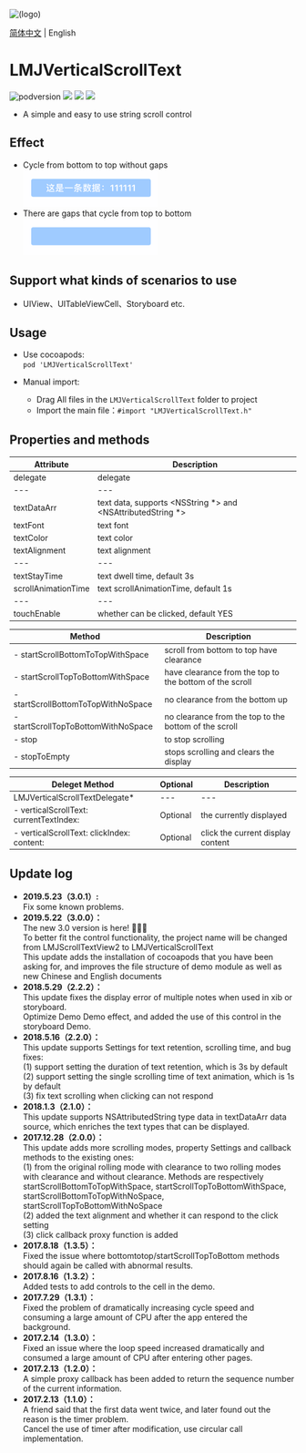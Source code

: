 ![(logo)](https://avatars2.githubusercontent.com/u/15794032?s=460&v=4)

[简体中文](./README.md) | English

# LMJVerticalScrollText

![podversion](https://img.shields.io/cocoapods/v/LMJVerticalScrollText.svg?style=flat)
![](https://img.shields.io/cocoapods/p/LMJVerticalScrollText.svg?style=flat)
![](https://img.shields.io/badge/language-oc-orange.svg)
![](https://img.shields.io/cocoapods/l/LMJVerticalScrollText.svg?style=flat)

- A simple and easy to use string scroll control


## Effect
- Cycle from bottom to top without gaps             
![](https://github.com/JerryLMJ/LMJVerticalScrollText/raw/master/demo1.gif)
- There are gaps that cycle from top to bottom               
![](https://github.com/JerryLMJ/LMJVerticalScrollText/raw/master/demo2.gif)



## Support what kinds of scenarios to use
- UIView、UITableViewCell、Storyboard etc.


## Usage
 * Use cocoapods:          
`pod 'LMJVerticalScrollText'`

* Manual import:         
    * Drag All files in the `LMJVerticalScrollText` folder to project
    * Import the main file：`#import "LMJVerticalScrollText.h"`
    
    
## Properties and methods
| Attribute | Description |
| --- | ---
| delegate | delegate
| --- | ---
| textDataArr | text data, supports <NSString *> and <NSAttributedString *>
| textFont | text font
| textColor | text color
| textAlignment | text alignment
| --- | ---
| textStayTime | text dwell time, default 3s
| scrollAnimationTime | text scrollAnimationTime, default 1s
| --- | ---
| touchEnable | whether can be clicked, default YES
 
| Method | Description |
| --- | ---
| - startScrollBottomToTopWithSpace | scroll from bottom to top have clearance
| - startScrollTopToBottomWithSpace | have clearance from the top to the bottom of the scroll
| - startScrollBottomToTopWithNoSpace | no clearance from the bottom up
| - startScrollTopToBottomWithNoSpace | no clearance from the top to the bottom of the scroll
| - stop | to stop scrolling
| - stopToEmpty | stops scrolling and clears the display
 
| Deleget Method | Optional | Description |
| --- | --- | ---
| LMJVerticalScrollTextDelegate* | --- | ---
| - verticalScrollText: currentTextIndex: | Optional | the currently displayed
| - verticalScrollText: clickIndex: content: | Optional | click the current display content


## Update log
- **2019.5.23（3.0.1）:**                           
Fix some known problems.                         
- **2019.5.22（3.0.0）：**               
The new 3.0 version is here! 🎉🎉🎉                               
To better fit the control functionality, the project name will be changed from LMJScrollTextView2 to LMJVerticalScrollText                  
This update adds the installation of cocoapods that you have been asking for, and improves the file structure of demo module as well as new Chinese and English documents                      
- **2018.5.29（2.2.2）：**                       
This update fixes the display error of multiple notes when used in xib or storyboard.                     
Optimize Demo Demo effect, and added the use of this control in the storyboard Demo.                                          
- **2018.5.16（2.2.0）：**                        
This update supports Settings for text retention, scrolling time, and bug fixes:                          
(1) support setting the duration of text retention, which is 3s by default                       
(2) support setting the single scrolling time of text animation, which is 1s by default                
(3) fix text scrolling when clicking can not respond                                       
- **2018.1.3（2.1.0）：**                 
This update supports NSAttributedString type data in textDataArr data source, which enriches the text types that can be displayed.                                       
- **2017.12.28（2.0.0）：**                                      
This update adds more scrolling modes, property Settings and callback methods to the existing ones:                     
(1) from the original rolling mode with clearance to two rolling modes with clearance and without clearance. Methods are respectively startScrollBottomToTopWithSpace, startScrollTopToBottomWithSpace, startScrollBottomToTopWithNoSpace, startScrollTopToBottomWithNoSpace                     
(2) added the text alignment and whether it can respond to the click setting                
(3) click callback proxy function is added                     
- **2017.8.18（1.3.5）：**                                    
Fixed the issue where bottomtotop/startScrollTopToBottom methods should again be called with abnormal results.                                       
- **2017.8.16（1.3.2）：**                                            
Added tests to add controls to the cell in the demo.                        
- **2017.7.29（1.3.1）：**                                                        
Fixed the problem of dramatically increasing cycle speed and consuming a large amount of CPU after the app entered the background.                              
- **2017.2.14（1.3.0）：**                          
Fixed an issue where the loop speed increased dramatically and consumed a large amount of CPU after entering other pages.        
- **2017.2.13（1.2.0）：**                                 
A simple proxy callback has been added to return the sequence number of the current information.                        
- **2017.2.13（1.1.0）：**                           
A friend said that the first data went twice, and later found out the reason is the timer problem.                   
Cancel the use of timer after modification, use circular call implementation.                           


      

                    
               
